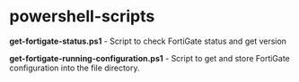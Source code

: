 # powershell-scripts

**get-fortigate-status.ps1** - Script to check FortiGate status and get version

**get-fortigate-running-configuration.ps1** - Script to get and store FortiGate configuration into the file directory.
